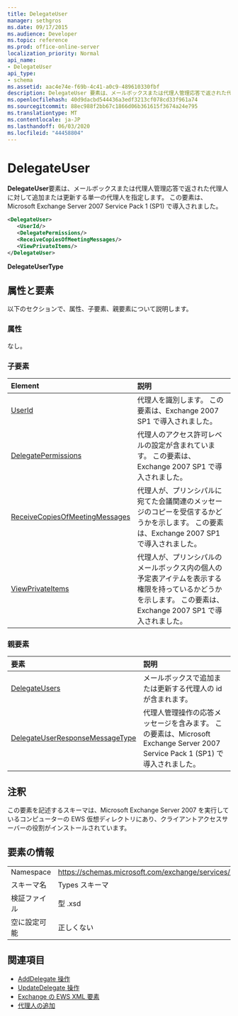 ```yaml
---
title: DelegateUser
manager: sethgros
ms.date: 09/17/2015
ms.audience: Developer
ms.topic: reference
ms.prod: office-online-server
localization_priority: Normal
api_name:
- DelegateUser
api_type:
- schema
ms.assetid: aac4e74e-f69b-4c41-a0c9-489610330fbf
description: DelegateUser 要素は、メールボックスまたは代理人管理応答で返された代理人に対して追加または更新する単一の代理人を指定します。 この要素は、Microsoft Exchange Server 2007 Service Pack 1 (SP1) で導入されました。
ms.openlocfilehash: 40d9dacbd544436a3edf3213cf078cd33f961a74
ms.sourcegitcommit: 88ec988f2bb67c1866d06b361615f3674a24e795
ms.translationtype: MT
ms.contentlocale: ja-JP
ms.lasthandoff: 06/03/2020
ms.locfileid: "44458804"
---
```

# <a name="delegateuser"></a>DelegateUser

**DelegateUser**要素は、メールボックスまたは代理人管理応答で返された代理人に対して追加または更新する単一の代理人を指定します。 この要素は、Microsoft Exchange Server 2007 Service Pack 1 (SP1) で導入されました。 
  
```xml
<DelegateUser>
   <UserId/>
   <DelegatePermissions/>
   <ReceiveCopiesOfMeetingMessages/>
   <ViewPrivateItems/>
</DelegateUser>
```

**DelegateUserType**

## <a name="attributes-and-elements"></a>属性と要素

以下のセクションで、属性、子要素、親要素について説明します。
  
### <a name="attributes"></a>属性

なし。
  
### <a name="child-elements"></a>子要素

|**Element**|**説明**|
|:-----|:-----|
|[UserId](userid.md) <br/> |代理人を識別します。 この要素は、Exchange 2007 SP1 で導入されました。  <br/> |
|[DelegatePermissions](delegatepermissions.md) <br/> |代理人のアクセス許可レベルの設定が含まれています。 この要素は、Exchange 2007 SP1 で導入されました。  <br/> |
|[ReceiveCopiesOfMeetingMessages](receivecopiesofmeetingmessages.md) <br/> |代理人が、プリンシパルに宛てた会議関連のメッセージのコピーを受信するかどうかを示します。 この要素は、Exchange 2007 SP1 で導入されました。  <br/> |
|[ViewPrivateItems](viewprivateitems.md) <br/> |代理人が、プリンシパルのメールボックス内の個人の予定表アイテムを表示する権限を持っているかどうかを示します。 この要素は、Exchange 2007 SP1 で導入されました。  <br/> |
   
### <a name="parent-elements"></a>親要素

|**要素**|**説明**|
|:-----|:-----|
|[DelegateUsers](delegateusers.md) <br/> |メールボックスで追加または更新する代理人の id が含まれます。  <br/> |
|[DelegateUserResponseMessageType](delegateuserresponsemessagetype.md) <br/> |代理人管理操作の応答メッセージを含みます。 この要素は、Microsoft Exchange Server 2007 Service Pack 1 (SP1) で導入されました。  <br/> |
   
## <a name="remarks"></a>注釈

この要素を記述するスキーマは、Microsoft Exchange Server 2007 を実行しているコンピューターの EWS 仮想ディレクトリにあり、クライアントアクセスサーバーの役割がインストールされています。
  
## <a name="element-information"></a>要素の情報

|||
|:-----|:-----|
|Namespace  <br/> |https://schemas.microsoft.com/exchange/services/2006/types  <br/> |
|スキーマ名  <br/> |Types スキーマ  <br/> |
|検証ファイル  <br/> |型 .xsd  <br/> |
|空に設定可能  <br/> |正しくない  <br/> |
   
## <a name="see-also"></a>関連項目

- [AddDelegate 操作](adddelegate-operation.md) 
- [UpdateDelegate 操作](updatedelegate-operation.md)
- [Exchange の EWS XML 要素](ews-xml-elements-in-exchange.md)
- [代理人の追加](https://msdn.microsoft.com/library/3a744150-66a3-4a13-9433-793603ba5038%28Office.15%29.aspx)

